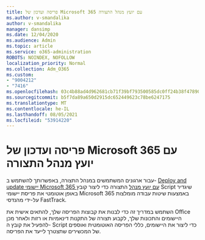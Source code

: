 ```yaml
---
title: פריסה ועדכון של Microsoft 365 עם יועץ מנהל התצורה
ms.author: v-smandalika
author: v-smandalika
manager: dansimp
ms.date: 12/04/2020
ms.audience: Admin
ms.topic: article
ms.service: o365-administration
ROBOTS: NOINDEX, NOFOLLOW
localization_priority: Normal
ms.collection: Adm_O365
ms.custom:
- "9004212"
- "7416"
ms.openlocfilehash: 03c4b88ad4d962681cb71f39bf793500585dc0ff24b38f47890547781fc25f80
ms.sourcegitcommit: b5f7da89a650d2915dc652449623c78be6247175
ms.translationtype: MT
ms.contentlocale: he-IL
ms.lasthandoff: 08/05/2021
ms.locfileid: "53914220"
---
```

# <a name="deploy-and-update-microsoft-365-apps-with-configuration-manager-advisor"></a>פריסה ועדכון של Microsoft 365 עם יועץ מנהל התצורה

עבור ארגונים המשתמשים במנהל התצורה, באפשרותך להשתמש ב- [Deploy and update יישומי Microsoft 365 עם יועץ מנהל](https://go.microsoft.com/fwlink/?linkid=2146549) התצורה כדי ליצור קובץ Script שיגדיר באופן אוטומטי את פריסת יישומי Microsoft 365 באמצעות שיטות עבודה מומלצות על-ידי מהנדסי FastTrack.

השתמש במדריך זה כדי לבנות את קבוצות הפריסה שלך, להתאים אישית את Office היישומים והתכונות שלך, לקבוע תצורה של התקנות דינאמיות או רזות ולאחר מכן להפעיל את קובץ ה- Script כדי ליצור את היישומים, כללי הפריסה האוטומטית ואוספים של המכשירים שתצטרך לייעד את הפריסה.
